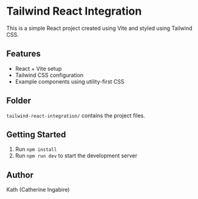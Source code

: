 # Tailwind React Integration

This is a simple React project created using Vite and styled using Tailwind CSS.

## Features
- React + Vite setup
- Tailwind CSS configuration
- Example components using utility-first CSS

## Folder
`tailwind-react-integration/` contains the project files.

## Getting Started
1. Run `npm install`
2. Run `npm run dev` to start the development server

## Author
Kath (Catherine Ingabire)
